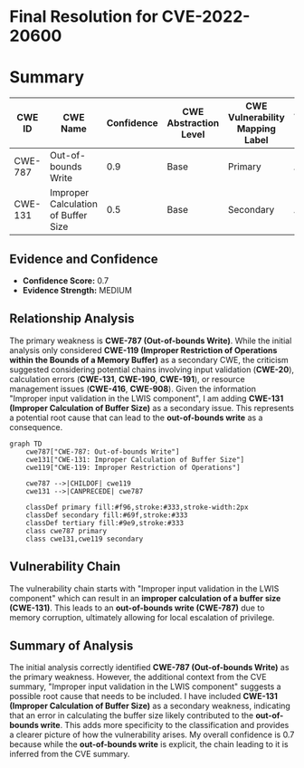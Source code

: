 # Final Resolution for CVE-2022-20600

# Summary
| CWE ID | CWE Name | Confidence | CWE Abstraction Level | CWE Vulnerability Mapping Label | CWE-Vulnerability Mapping Notes |
|---|---|---|---|---|---|
| CWE-787 | Out-of-bounds Write | 0.9 | Base | Primary | ALLOWED |
| CWE-131 | Improper Calculation of Buffer Size | 0.5 | Base | Secondary | ALLOWED |

## Evidence and Confidence

*   **Confidence Score:** 0.7
*   **Evidence Strength:** MEDIUM

## Relationship Analysis
The primary weakness is **CWE-787 (Out-of-bounds Write)**. While the initial analysis only considered **CWE-119 (Improper Restriction of Operations within the Bounds of a Memory Buffer)** as a secondary CWE, the criticism suggested considering potential chains involving input validation (**CWE-20**), calculation errors (**CWE-131**, **CWE-190**, **CWE-191**), or resource management issues (**CWE-416**, **CWE-908**). Given the information "Improper input validation in the LWIS component", I am adding **CWE-131 (Improper Calculation of Buffer Size)** as a secondary issue. This represents a potential root cause that can lead to the **out-of-bounds write** as a consequence.

```mermaid
graph TD
    cwe787["CWE-787: Out-of-bounds Write"]
    cwe131["CWE-131: Improper Calculation of Buffer Size"]
    cwe119["CWE-119: Improper Restriction of Operations"]
    
    cwe787 -->|CHILDOF| cwe119
    cwe131 -->|CANPRECEDE| cwe787
    
    classDef primary fill:#f96,stroke:#333,stroke-width:2px
    classDef secondary fill:#69f,stroke:#333
    classDef tertiary fill:#9e9,stroke:#333
    class cwe787 primary
    class cwe131,cwe119 secondary
```

## Vulnerability Chain
The vulnerability chain starts with "Improper input validation in the LWIS component" which can result in an **improper calculation of a buffer size (CWE-131)**. This leads to an **out-of-bounds write (CWE-787)** due to memory corruption, ultimately allowing for local escalation of privilege.

## Summary of Analysis
The initial analysis correctly identified **CWE-787 (Out-of-bounds Write)** as the primary weakness. However, the additional context from the CVE summary, "Improper input validation in the LWIS component" suggests a possible root cause that needs to be included. I have included **CWE-131 (Improper Calculation of Buffer Size)** as a secondary weakness, indicating that an error in calculating the buffer size likely contributed to the **out-of-bounds write**. This adds more specificity to the classification and provides a clearer picture of how the vulnerability arises. My overall confidence is 0.7 because while the **out-of-bounds write** is explicit, the chain leading to it is inferred from the CVE summary.